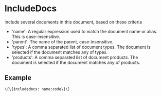 IncludeDocs
===========

Include several documents in this document, based on these criteria

-   'name': A regular expression used to match the document name or
    alias. This is case-insensitive.
-   'parent': The name of the parent, case-insensitive.
-   'types': A comma separated list of document types. The document is
    selected if the document matches any of types.
-   'products': A comma separated list of document products. The
    document is selected if the document matches any of products.

Example
-------

~~~~ {.sourceCode .python}
\{\{includedocs: name:code\}\}
~~~~
